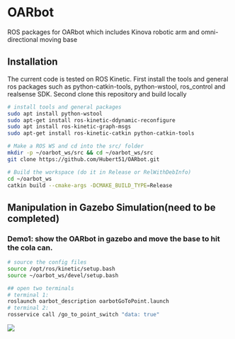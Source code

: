 <!--
# Table of Contents 
- [Moving-Kinova](#Moving-Kinova) 
  - [Robot-Raconteur](#Robot-Raconteur)  
    - [Setup](#Setup) 
    - [Initialize](#Initialize)
  - [Aruco-ros](#Aruco-ros)
    - [Setup](#Setup)
  - [Fiducials](#Fiducials)
    - [Setup](#Setup)
  - [Arm and Wrist Camera](#Arm-and-Wrist-Camera)
- [Kinect-camera](#Kinect-camera)
  - [Run-camera](#Run-camera)
  - [Detect-tag](#detect-tag)
  - [Show images](#Show-images)
- [Assets](#Assets)
  - [Training-Data](#Training-Data)
- [Dependency](#Dependency)
  - [PointCloud Library](#PointCloud-Library)
  - [Moveit](#Moveit)  -->
# OARbot
ROS packages for OARbot which includes Kinova robotic arm and omni-directional moving base

## Installation

The current code is tested on ROS Kinetic. First install the tools and general ros packages such as python-catkin-tools, python-wstool, ros_control and realsense SDK. Second clone this repository and build locally

<!-- then use the
`OARbot-dependency.rosinstall` file to pull down the required dependencies. -->

```bash
# install tools and general packages
sudo apt install python-wstool
sudo apt-get install ros-kinetic-ddynamic-reconfigure
sudo apt install ros-kinetic-graph-msgs
sudo apt-get install ros-kinetic-catkin python-catkin-tools 

# Make a ROS WS and cd into the src/ folder
mkdir -p ~/oarbot_ws/src && cd ~/oarbot_ws/src
git clone https://github.com/Hubert51/OARbot.git

# Build the workspace (do it in Release or RelWithDebInfo)
cd ~/oarbot_ws
catkin build --cmake-args -DCMAKE_BUILD_TYPE=Release
```

## Manipulation in Gazebo Simulation(need to be completed)
<!--
### Base
#### First method(terminal input)
Initialize the gazebo world and control the base with terminal
```
# terminal 1:
roslaunch oarbot_description oarbot.launch
# terminal 2:
rosrun teleop_twist_keyboard teleop_twist_keyboard.py
```
-->

### Demo1: show the OARbot in gazebo and move the base to hit the cola can.

```bash
# source the config files
source /opt/ros/kinetic/setup.bash
source ~/oarbot_ws/devel/setup.bash

## open two terminals
# terminal 1:
roslaunch oarbot_description oarbotGoToPoint.launch
# terminal 2:
rosservice call /go_to_point_switch "data: true" 
```

![](demo/output.gif)


<!--

## Aruco-ros
* Software package and ROS wrappers of the Aruco Augmented Reality marker detector library. Refer [this](http://wiki.ros.org/aruco) for more details
### Setup
1. To install the required packages from binary packages
```
sudo apt-get install ros-kinetic-usb-cam ros-kinetic-aruco-ros
```
2. Aruco size for the kinect is 17.7cm. Firstly, we generate the .svg file and change the size in the property.

## Fiducials
* This package provides a system that allows a robot to determine its position and orientation by looking at a number of fiducial markers (similar to QR codes) that are fixed in the environment of the robot. Refer [this](http://wiki.ros.org/fiducials) for more details
### Setup
1. To install the fiducial software from binary packages
```
sudo apt-get install ros-kinetic-fiducials
```
## Arm and Wrist Camera
The kinova arm and the camera on the wrist
### Initialize
To initialize the camera SDK, kinova SDK and tag detection.  
`roslaunch assistiverobot bringup_arm_camera_tag.launch`


## Moveit
* Official supported ros version is indego in ubuntu14.04. This is [documentation](https://github.com/Kinovarobotics/kinova-ros/wiki/MoveIt). If you want to use moveit in kinetic in ubuntu16.04. Some changes need to be applied. The scripts required to use moveit are 
```
roslaunch kinova_bringup kinova_robot.launch kinova_robotType:=*robot_type*  
roslaunch robot_name_moveit_config robot_name_demo.launch  
rosrun kinova_driver pid_traj_action_server.py
```
And we also need to modify the code in `pid_traj_action_server.py` if the arm is not `j2s7s300`. Refer [this solution](https://github.com/Kinovarobotics/kinova-ros/issues/257) to modify 

### Box orientation
* The matlab and python have same quaternion format \[w, x, y, z\]


# Kinect-camera
Two kinect cameras fix on the top of room to provide the image and depth data for the system  

## Run-camera
In our system, we have two cameras
```
roslaunch kinect2_bridge kinect2_bridge.launch depth_method:=opengl sensor:=008097451747 base_name:=kin1
roslaunch kinect2_bridge kinect2_bridge.launch depth_method:=opengl sensor:=501004442442 base_name:=kin2
```

## Detect-tag(same as above)
```
roslaunch aruco_detect aruco_detect.launch
```

## Show-images
`rosrun image_view image_view image:=/fiducial_images`

Optional:
```
rosrun kinect2_viewer kinect2_viewer kin1
rosrun kinect2_viewer kinect2_viewer kin2
```

# Change Log:
* 2020-08-03: Remove the `moveit`, `moveit_msgs`, `moveit_tutorials`, `moveit_visual_tools`  package from the project. 

# Assets
## Training-Data
* [Objects in the fridge](https://drive.google.com/drive/folders/1nERUeKihDFWaOkOLvG9-ORnOm8ObeKN1?usp=sharing)

# Dependency(Reference)
1. PointCloud Library
  * [python-pcl github repo](https://github.com/strawlab/python-pcl)
  * [python-pcl website](http://strawlab.github.io/python-pcl/)
2. Moveit
  * [planning_scene_interface.py](http://docs.ros.org/jade/api/moveit_commander/html/planning__scene__interface_8py_source.html)
  * [moveit_commander.move_group.MoveGroupCommander Class Reference](http://docs.ros.org/jade/api/moveit_commander/html/classmoveit__commander_1_1move__group_1_1MoveGroupCommander.html#a0e95859080ce005ee4d907b8dac7d8e3)
3. Omni-directional Base
  * [Mecanum Wheels(video tutorial)](https://www.youtube.com/watch?v=sb7FoOGzb8E&t=319s)

  -->
